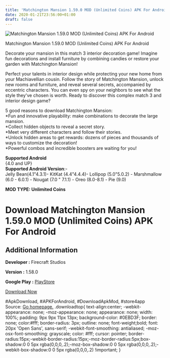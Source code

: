 ```yaml
---
title: 'Matchington Mansion 1.59.0 MOD (Unlimited Coins) APK For Android'
date: 2020-01-21T23:56:00+01:00
draft: false
---
```


![Matchington Mansion 1.59.0 MOD (Unlimited Coins) APK For Android](https://i1.wp.com/apkhome.net/wp-content/uploads/2020/01/Matchington-Mansion-1.59.0-MOD-Unlimited-Coins.png "Matchington Mansion 1.59.0 MOD (Unlimited Coins) APK For Android")

  

Matchington Mansion 1.59.0 MOD (Unlimited Coins) APK For Android

Decorate your mansion in this match 3 interior decoration game! Imagine fun decorations and install furniture by combining candies or restore your garden with Matchington Mansion!

Perfect your talents in interior design while protecting your new home from your Machiavellian cousin. Follow the story of Matchington Mansion, unlock new rooms and furniture, and reveal several secrets, accompanied by eccentric characters. You can even spy on your neighbors to see what the style they've chosen is worth. Ready to discover this complex match 3 and interior design game?

5 good reasons to download Matchington Mansion:  
\*Fun and innovative playability: make combinations to decorate the large mansion.  
\*Collect hidden objects to reveal a secret story.  
\*Meet very different characters and follow their stories.  
\*Unlock hidden areas to get rewards: dozens of pieces and thousands of ways to customize the decoration!  
\*Powerful combos and incredible boosters are waiting for you!

**Supported Android**  
{4.0 and UP}  
**Supported Android Version**:-  
Jelly Bean(4.1"4.3.1)- KitKat (4.4"4.4.4)- Lollipop (5.0"5.0.2) - Marshmallow (6.0 - 6.0.1) - Nougat (7.0 " 7.1.1) - Oreo (8.0-8.1) - Pie (9.0)

**MOD TYPE: Unlimited Coins**

Download Matchington Mansion 1.59.0 MOD (Unlimited Coins) APK For Android
=========================================================================

Additional Information
----------------------

**Developer :** Firecraft Studios

**Version :** 1.58.0

**Google Play :** [PlayStore](https://play.google.com/store/apps/details?id=com.matchington.mansion)

  

[Download Now](https://store4app.co/post/matchington-mansion-1-59-0-mod-unlimited-coins-apk-for-android_1579628648)

  
#ApkDownload, #APKForAndroid, #DownloadApkMod, #store4app  
Source: [Go homepage.](https://store4app.co/post/matchington-mansion-1-59-0-mod-unlimited-coins-apk-for-android_1579628648) .downloadtop{ text-align:center; -webkit-appearance: none; -moz-appearance: none; appearance: none; width: 100%; padding: 9px 9px 11px 13px; background-color: #0EBD3F; border: none; color:#fff; border-radius: 3px; outline: none; font-weight;bold; font: 20px 'Open Sans', sans-serif; -webkit-font-smoothing: antialiased; -moz-osx-font-smoothing: grayscale; color: #fff; cursor: pointer; border-radius:15px;-webkit-border-radius:15px;-moz-border-radius:5px;box-shadow:0 0 5px rgba(0,0,0,.2);-moz-box-shadow:0 0 5px rgba(0,0,0,.2);-webkit-box-shadow:0 0 5px rgba(0,0,0,.2) !important; }